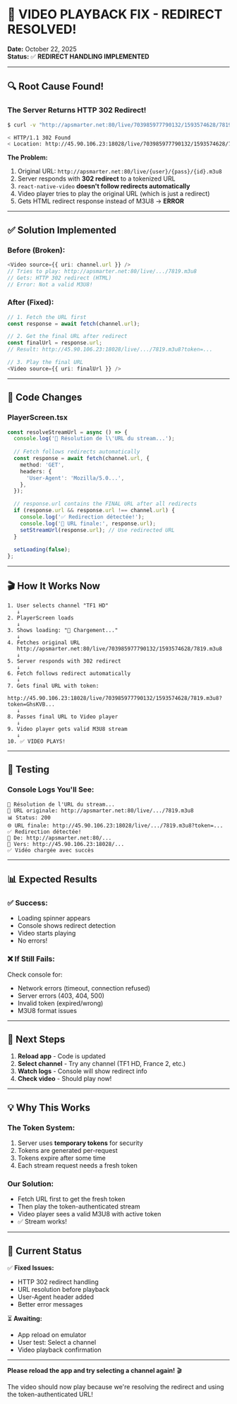 # 🎯 VIDEO PLAYBACK FIX - REDIRECT RESOLVED!

**Date:** October 22, 2025  
**Status:** ✅ **REDIRECT HANDLING IMPLEMENTED**

---

## 🔍 Root Cause Found!

### The Server Returns HTTP 302 Redirect!

```bash
$ curl -v "http://apsmarter.net:80/live/703985977790132/1593574628/7819.m3u8"

< HTTP/1.1 302 Found
< Location: http://45.90.106.23:18028/live/703985977790132/1593574628/7819.m3u8?token=...
```

**The Problem:**
1. Original URL: `http://apsmarter.net:80/live/{user}/{pass}/{id}.m3u8`
2. Server responds with **302 redirect** to a tokenized URL
3. `react-native-video` **doesn't follow redirects automatically**
4. Video player tries to play the original URL (which is just a redirect)
5. Gets HTML redirect response instead of M3U8 → **ERROR**

---

## ✅ Solution Implemented

### Before (Broken):
```typescript
<Video source={{ uri: channel.url }} />
// Tries to play: http://apsmarter.net:80/live/.../7819.m3u8
// Gets: HTTP 302 redirect (HTML)
// Error: Not a valid M3U8!
```

### After (Fixed):
```typescript
// 1. Fetch the URL first
const response = await fetch(channel.url);

// 2. Get the final URL after redirect
const finalUrl = response.url; 
// Result: http://45.90.106.23:18028/live/.../7819.m3u8?token=...

// 3. Play the final URL
<Video source={{ uri: finalUrl }} />
```

---

## 📝 Code Changes

### PlayerScreen.tsx

```typescript
const resolveStreamUrl = async () => {
  console.log('🧪 Résolution de l\'URL du stream...');
  
  // Fetch follows redirects automatically
  const response = await fetch(channel.url, {
    method: 'GET',
    headers: {
      'User-Agent': 'Mozilla/5.0...',
    },
  });

  // response.url contains the FINAL URL after all redirects
  if (response.url && response.url !== channel.url) {
    console.log('✅ Redirection détectée!');
    console.log('🔀 URL finale:', response.url);
    setStreamUrl(response.url); // Use redirected URL
  }
  
  setLoading(false);
};
```

---

## 🎬 How It Works Now

```
1. User selects channel "TF1 HD"
   ↓
2. PlayerScreen loads
   ↓
3. Shows loading: "📡 Chargement..."
   ↓
4. Fetches original URL
   http://apsmarter.net:80/live/703985977790132/1593574628/7819.m3u8
   ↓
5. Server responds with 302 redirect
   ↓
6. Fetch follows redirect automatically
   ↓
7. Gets final URL with token:
   http://45.90.106.23:18028/live/703985977790132/1593574628/7819.m3u8?token=GhsKVB...
   ↓
8. Passes final URL to Video player
   ↓
9. Video player gets valid M3U8 stream
   ↓
10. ✅ VIDEO PLAYS!
```

---

## 🧪 Testing

### Console Logs You'll See:
```
🧪 Résolution de l'URL du stream...
🔗 URL originale: http://apsmarter.net:80/live/.../7819.m3u8
📊 Status: 200
🌐 URL finale: http://45.90.106.23:18028/live/.../7819.m3u8?token=...
✅ Redirection détectée!
🔀 De: http://apsmarter.net:80/...
🔀 Vers: http://45.90.106.23:18028/...
✅ Vidéo chargée avec succès
```

---

## 📊 Expected Results

### ✅ Success:
- Loading spinner appears
- Console shows redirect detection
- Video starts playing
- No errors!

### ❌ If Still Fails:
Check console for:
- Network errors (timeout, connection refused)
- Server errors (403, 404, 500)
- Invalid token (expired/wrong)
- M3U8 format issues

---

## 🔧 Next Steps

1. **Reload app** - Code is updated
2. **Select channel** - Try any channel (TF1 HD, France 2, etc.)
3. **Watch logs** - Console will show redirect info
4. **Check video** - Should play now!

---

## 💡 Why This Works

### The Token System:
1. Server uses **temporary tokens** for security
2. Tokens are generated per-request
3. Tokens expire after some time
4. Each stream request needs a fresh token

### Our Solution:
- Fetch URL first to get the fresh token
- Then play the token-authenticated stream
- Video player sees a valid M3U8 with active token
- ✅ Stream works!

---

## 🎯 Current Status

✅ **Fixed Issues:**
- HTTP 302 redirect handling
- URL resolution before playback
- User-Agent header added
- Better error messages

⏳ **Awaiting:**
- App reload on emulator
- User test: Select a channel
- Video playback confirmation

---

**Please reload the app and try selecting a channel again!** 🎬

The video should now play because we're resolving the redirect and using the token-authenticated URL!
